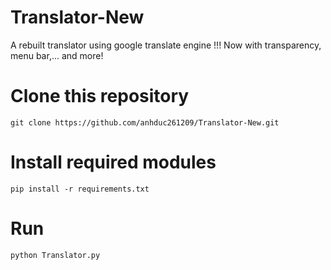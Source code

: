 # Translator-New
A rebuilt translator using google translate engine !!!
Now with transparency, menu bar,... and more!

# Clone this repository
`git clone https://github.com/anhduc261209/Translator-New.git`

# Install required modules
`pip install -r requirements.txt`

# Run
`python Translator.py`
